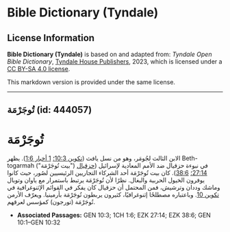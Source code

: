 # Bible Dictionary (Tyndale)

## License Information

**Bible Dictionary (Tyndale)** is based on and adapted from: _Tyndale Open Bible Dictionary_, [Tyndale House Publishers](https://tyndaleopenresources.com/), 2023, which is licensed under a [CC BY-SA 4.0 license](https://creativecommons.org/licenses/by-sa/4.0/legalcode.en).

This markdown version is provided under the same license.



--------------------------------

## تُوجَرْمَة (id: 444057)

تُوجَرْمَة
==========

الابن الثالث لجُومَر، وهو من نسل يافث ([تكوين 10:3؛](https://ref.ly/Gen10:3) [1 أخبار 1:6](https://ref.ly/1Chr1:6)). يظهر Beth\-togarmah ("بيت تُوجَرْمَة") في نبوءة حزقيال ضد الأمم المعادية لإسرائيل ([حزقيال 27:14؛](https://ref.ly/Ezek27:14) [38:6](https://ref.ly/Ezek38:6)). كان بيت تُوجَرْمَة أحد الشركاء التجاريين الرئيسيين لصُور، حيث كانوا يوفرون الخيول الحربية والبغال. نظرًا لأن تُوجَرْمَة يرتبط باستمرار مع ياوان وتوبال وماشك وددان وترشيش، فمن المحتمل أن حزقيال كان يفكر في القوائم الإثنوغرافية في [تكوين 10](https://ref.ly/Gen10:1-Gen10:32). وباعتباره مصطلحًا إثنوغرافيًا، كثيرون يربطون تُوجَرْمَة بأرمينيا. ويعرّف الأرمن تُوجَرْمَة (تورجون) كمؤسس لعرقهم.

* **Associated Passages:** GEN 10:3; 1CH 1:6; EZK 27:14; EZK 38:6; GEN 10:1–GEN 10:32

